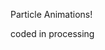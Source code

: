 
Particle Animations!

coded in processing

<script src="processing.min.js"></script>
<canvas data-processing-sources="trig_sketch/trig_sketch.pde"></canvas>
